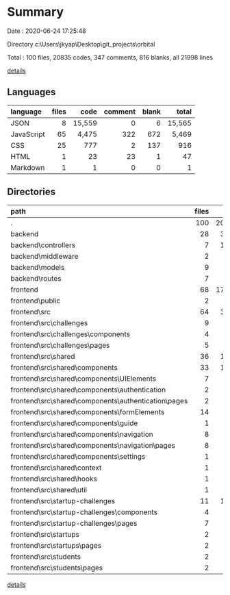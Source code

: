 # Summary

Date : 2020-06-24 17:25:48

Directory c:\Users\jkyap\Desktop\git_projects\orbital

Total : 100 files,  20835 codes, 347 comments, 816 blanks, all 21998 lines

[details](details.md)

## Languages
| language | files | code | comment | blank | total |
| :--- | ---: | ---: | ---: | ---: | ---: |
| JSON | 8 | 15,559 | 0 | 6 | 15,565 |
| JavaScript | 65 | 4,475 | 322 | 672 | 5,469 |
| CSS | 25 | 777 | 2 | 137 | 916 |
| HTML | 1 | 23 | 23 | 1 | 47 |
| Markdown | 1 | 1 | 0 | 0 | 1 |

## Directories
| path | files | code | comment | blank | total |
| :--- | ---: | ---: | ---: | ---: | ---: |
| . | 100 | 20,835 | 347 | 816 | 21,998 |
| backend | 28 | 3,260 | 249 | 318 | 3,827 |
| backend\controllers | 7 | 1,256 | 193 | 202 | 1,651 |
| backend\middleware | 2 | 46 | 10 | 8 | 64 |
| backend\models | 9 | 171 | 22 | 25 | 218 |
| backend\routes | 7 | 86 | 9 | 61 | 156 |
| frontend | 68 | 17,551 | 98 | 497 | 18,146 |
| frontend\public | 2 | 48 | 23 | 2 | 73 |
| frontend\src | 64 | 3,629 | 75 | 493 | 4,197 |
| frontend\src\challenges | 9 | 698 | 14 | 70 | 782 |
| frontend\src\challenges\components | 4 | 164 | 2 | 21 | 187 |
| frontend\src\challenges\pages | 5 | 534 | 12 | 49 | 595 |
| frontend\src\shared | 36 | 1,517 | 40 | 243 | 1,800 |
| frontend\src\shared\components | 33 | 1,408 | 39 | 233 | 1,680 |
| frontend\src\shared\components\UIElements | 7 | 146 | 0 | 32 | 178 |
| frontend\src\shared\components\authentication | 2 | 145 | 1 | 14 | 160 |
| frontend\src\shared\components\authentication\pages | 2 | 145 | 1 | 14 | 160 |
| frontend\src\shared\components\formElements | 14 | 774 | 36 | 126 | 936 |
| frontend\src\shared\components\guide | 1 | 5 | 0 | 2 | 7 |
| frontend\src\shared\components\navigation | 8 | 333 | 2 | 57 | 392 |
| frontend\src\shared\components\navigation\pages | 8 | 333 | 2 | 57 | 392 |
| frontend\src\shared\components\settings | 1 | 5 | 0 | 2 | 7 |
| frontend\src\shared\context | 1 | 9 | 1 | 2 | 12 |
| frontend\src\shared\hooks | 1 | 54 | 0 | 5 | 59 |
| frontend\src\shared\util | 1 | 46 | 0 | 3 | 49 |
| frontend\src\startup-challenges | 11 | 1,164 | 20 | 110 | 1,294 |
| frontend\src\startup-challenges\components | 4 | 179 | 5 | 24 | 208 |
| frontend\src\startup-challenges\pages | 7 | 985 | 15 | 86 | 1,086 |
| frontend\src\startups | 2 | 10 | 0 | 4 | 14 |
| frontend\src\startups\pages | 2 | 10 | 0 | 4 | 14 |
| frontend\src\students | 2 | 10 | 0 | 4 | 14 |
| frontend\src\students\pages | 2 | 10 | 0 | 4 | 14 |

[details](details.md)